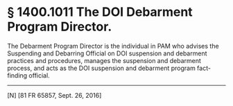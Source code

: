 # § 1400.1011   The DOI Debarment Program Director.

The Debarment Program Director is the individual in PAM who advises the Suspending and Debarring Official on DOI suspension and debarment practices and procedures, manages the suspension and debarment process, and acts as the DOI suspension and debarment program fact-finding official.



---

[N] [81 FR 65857, Sept. 26, 2016]





